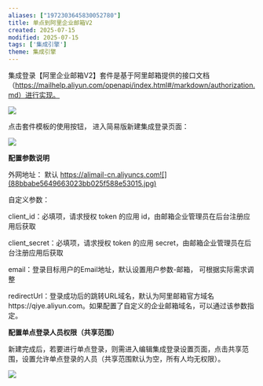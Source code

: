 ```yaml
---
aliases: ["1972303645830052780"]
title: 单点到阿里企业邮箱V2
created: 2025-07-15
modified: 2025-07-15
tags: ['集成引擎']
theme: 集成引擎
---
```


集成登录【阿里企业邮箱V2】套件是基于阿里邮箱提供的接口文档（https://mailhelp.aliyun.com/openapi/index.html#/markdown/authorization.md）进行实现。

![](b55f1b8e26dac3bf54e3ba621170d96d.jpg)

点击套件模板的使用按钮， 进入简易版新建集成登录页面：

![](e8d596626b6ee122f7166249c04f944e.jpg)

**配置参数说明**

外网地址： 默认 https://alimail-cn.aliyuncs.com![](88bbabe5649663023bb025f588e53015.jpg)

自定义参数：

client\_id：必填项，请求授权 token 的应用 id，由邮箱企业管理员在后台注册应用后获取

client\_secret：必填项，请求授权 token 的应用 secret，由邮箱企业管理员在后台注册应用后获取

email：登录目标用户的Email地址，默认设置用户参数-邮箱， 可根据实际需求调整

redirectUrl：登录成功后的跳转URL域名，默认为阿里邮箱官方域名https://qiye.aliyun.com。如果配置了自定义的企业邮箱域名，可以通过该参数指定。

**配置单点登录人员权限（共享范围）**

新建完成后，若要进行单点登录，则需进入编辑集成登录设置页面，点击共享范围，设置允许单点登录的人员（共享范围默认为空，所有人均无权限）。

![](43e22f9fb0682e5f1c322f4877c9e6ae.jpg)